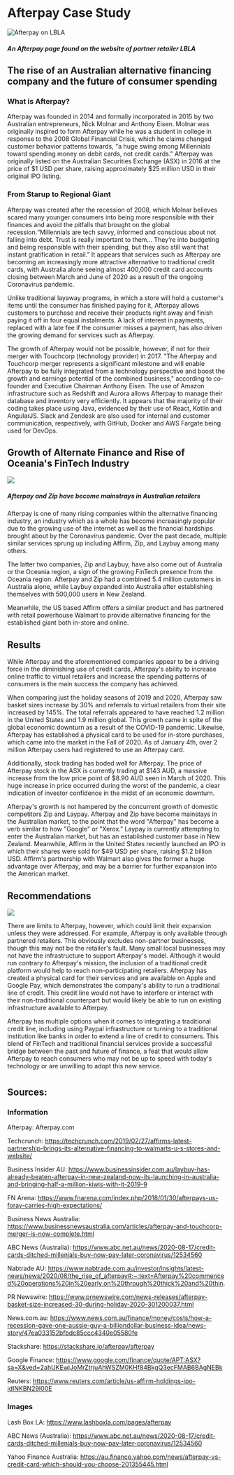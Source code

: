 # Afterpay Case Study
![Afterpay on LBLA](images/we-accept-afterpay-2.png)

##### An Afterpay page found on the website of partner retailer LBLA

## The rise of an Australian alternative financing company and the future of consumer spending

### What is Afterpay?

Afterpay was founded in 2014 and formally incorporated in 2015 by two Australian entrepreneurs, Nick Molnar and Anthony Eisen. Molnar was originally inspired to form Afterpay while he was a student in college in response to the 2008 Global Financial Crisis, which he claims changed customer behavior patterns towards, "a huge swing among Millennials toward spending money on debit cards, not credit cards." Afterpay was originally listed on the Australian Securities Exchange (ASX) in 2016 at the price of $1 USD per share, raising approximately $25 million USD in their original IPO listing. 

### From Starup to Regional Giant

Afterpay was created after the recession of 2008, which Molnar believes scared many younger consumers into being more responsible with their finances and avoid the pitfalls that brought on the global recession.“Millennials are tech savvy, informed and conscious about not falling into debt. Trust is really important to them... They’re into budgeting and being responsible with their spending, but they also still want that instant gratification in retail.” It appears that services such as Afterpay are becoming an increasingly more attractive alternative to traditional credit cards, with Australia alone seeing almost 400,000 credit card accounts closing between March and June of 2020 as a result of the ongoing Coronavirus pandemic. 

Unlike traditional layaway programs, in which a store will hold a customer's items until the consumer has finished paying for it, Afterpay allows customers to purchase and receive their products right away and finish paying it off in four equal instalments. A lack of interest in payments, replaced with a late fee if the consumer misses a payment, has also driven the growing demand for services such as Afterpay. 

The growth of Afterpay would not be possible, however, if not for their merger with Touchcorp (technology provider) in 2017. "The Afterpay and Touchcorp merger represents a significant milestone and will enable Afterpay to be fully integrated from a technology perspective and boost the growth and earnings potential of the combined business," according to co-founder and Executive Chairman Anthony Eisen. The use of Amazon infrastructure such as Redshift and Aurora allows Afterpay to manage their database and inventory very efficiently. It appears that the majority of their coding takes place using Java, evidenced by their use of React, Kotlin and AngularJS. Slack and Zendesk are also used for internal and customer communication, respectively, with GitHub, Docker and AWS Fargate being used for DevOps. 


## Growth of Alternate Finance and Rise of Oceania's FinTech Industry

![](images/zip-afterpay-local.jpg)
##### Afterpay and Zip have become mainstrays in Australian retailers

Afterpay is one of many rising companies within the alternative financing industry, an industry which as a whole has become increasingly popular due to the growing use of the internet as well as the financial hardships brought about by the Coronavirus pandemic. Over the past decade, multiple similar services sprung up including Affirm, Zip, and Laybuy among many others. 

The latter two companies, Zip and Laybuy, have also come out of Australia or the Oceania region, a sign of the growing FinTech presence from the Oceania region. Afterpay and Zip had a combined 5.4 million customers in Australia alone, while Laybuy expanded into Australia after establishing themselves with 500,000 users in New Zealand. 

Meanwhile, the US based Affirm offers a similar product and has partnered with retail powerhouse Walmart to provide alternative financing for the established giant both in-store and online.

## Results

While Afterpay and the aforementioned companies appear to be a driving force in the diminishing use of credit cards, Afterpay's ability to increase online traffic to virtual retailers and increase the spending patterns of consumers is the main success the company has achieved. 

When comparing just the holiday seasons of 2019 and 2020, Afterpay saw basket sizes increase by 30% and referrals to virtual retailers from their site increased by 145%. The total referrals appeared to have reached 1.2 million in the United States and 1.9 million global. This growth came in spite of the global economic downturn as a result of the COVID-19 pandemic. Likewise, Afterpay has established a physical card to be used for in-store purchases, which came into the market in the Fall of 2020. As of January 4th, over 2 million Afterpay users had registered to use an Afterpay card.

Additionally, stock trading has boded well for Afterpay. The price of Afterpay stock in the ASX is currently trading at $143 AUD, a massive increase from the low price point of $8.90 AUD seen in March of 2020. This huge increase in price occurred during the worst of the pandemic, a clear indication of investor confidence in the midst of an economic downturn. 

Afterpay's growth is not hampered by the concurrent growth of domestic competitors Zip and Laypay. Afterpay and Zip have become mainstays in the Australian market, to the point that the word "Afterpay" has become a verb similar to how "Google" or "Xerox." Laypay is currently attempting to enter the Australian market, but has an established customer base in New Zealand. Meanwhile, Affirm in the United States recently launched an IPO in which their shares were sold for $49 USD per share, raising $1.2 billion USD. Affirm's partnership with Walmart also gives the former a huge advantage over Afterpay, and may be a barrier for further expansion into the American market.  

## Recommendations

![](images/cc-or-afterpay.png)

There are limits to Afterpay, however, which could limit their expansion unless they were addressed. For example, Afterpay is only available through partnered retailers. This obviously excludes non-partner businesses, though this may not be the retailer's fault. Many small local businesses may not have the infrastructure to support Afterpay's model. Although it would run contrary to Afterpay's mission, the inclusion of a traditional credit platform would help to reach non-participating retailers. Afterpay has created a physical card for their services and are available on Apple and Google Pay, which demonstrates the company's ability to run a traditional line of credit. This credit line would not have to interfere or interact with their non-traditional counterpart but would likely be able to run on existing infrastructure available to Afterpay. 

Afterpay has multiple options when it comes to integrating a traditional credit line, including using Paypal infrastructure or turning to a traditional institution like banks in order to extend a line of credit to consumers. This blend of FinTech and traditional financial services provide a successful bridge between the past and future of finance, a feat that would allow Afterpay to reach consumers who may not be up to speed with today's technology or are unwilling to adopt this new service.

#
## Sources:
### Information

Afterpay: Afterpay.com

Techcrunch: https://techcrunch.com/2019/02/27/affirms-latest-partnership-brings-its-alternative-financing-to-walmarts-u-s-stores-and-website/

Business Insider AU: https://www.businessinsider.com.au/laybuy-has-already-beaten-afterpay-in-new-zealand-now-its-launching-in-australia-and-bringing-half-a-million-kiwis-with-it-2019-9

FN Arena: https://www.fnarena.com/index.php/2018/01/30/afterpays-us-foray-carries-high-expectations/

Business News Australia: https://www.businessnewsaustralia.com/articles/afterpay-and-touchcorp-merger-is-now-complete.html

ABC News (Australia): https://www.abc.net.au/news/2020-08-17/credit-cards-ditched-millenials-buy-now-pay-later-coronavirus/12534560

Nabtrade AU: https://www.nabtrade.com.au/investor/insights/latest-news/news/2020/08/the_rise_of_afterpay#:~:text=Afterpay%20commenced%20operations%20in%20early,on%20through%20thick%20and%20thin.

PR Newswire: https://www.prnewswire.com/news-releases/afterpay-basket-size-increased-30-during-holiday-2020-301200037.html

News.com.au: https://www.news.com.au/finance/money/costs/how-a-recession-gave-one-aussie-guy-a-billiondollar-business-idea/news-story/47ea033152bfbdc85ccc4340e05580fe

Stackshare: https://stackshare.io/afterpay/afterpay

Google Finance: https://www.google.com/finance/quote/APT:ASX?sa=X&ved=2ahUKEwjJoMrZtrjuAhWSZM0KHf84BkgQ3ecFMAB6BAgNEBk

Reuters: https://www.reuters.com/article/us-affirm-holdings-ipo-idINKBN29I00E

### Images

Lash Box LA: https://www.lashboxla.com/pages/afterpay

ABC News (Australia): https://www.abc.net.au/news/2020-08-17/credit-cards-ditched-millenials-buy-now-pay-later-coronavirus/12534560

Yahoo Finance Australia: https://au.finance.yahoo.com/news/afterpay-vs-credit-card-which-should-you-choose-201355445.html